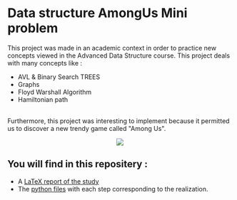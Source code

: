# Data structure AmongUs Mini problem

This project was made in an academic context in order to practice new concepts viewed in the Advanced Data Structure course.  This project deals with many concepts like : 
* AVL & Binary Search TREES 
* Graphs
* Floyd Warshall Algorithm
* Hamiltonian path  
<br>
Furthermore, this project was interesting to implement because it permitted us to discover a new trendy game called "Among Us".      
<br>
<p align="center">
  <img src="https://gamespecial.com/wp-content/uploads/2020/01/Among-Us.jpg" />
</p>


  
 
## You will find in this repositery :   
* A [LaTeX report of the study](https://github.com/thomastrg/Data_structure_AmongUs/blob/main/ADSA_Mini_Probleme.pdf)
* The [python files](https://github.com/thomastrg/Data_structure_AmongUs) with each step corresponding to the realization.
<br> 

